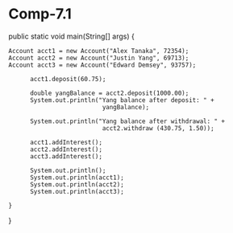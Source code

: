 # Comp-7.1

public static void main(String[] args) {




	Account acct1 = new Account("Alex Tanaka", 72354);
	Account acct2 = new Account("Justin Yang", 69713);
	Account acct3 = new Account("Edward Demsey", 93757);

	      acct1.deposit(60.75);

	      double yangBalance = acct2.deposit(1000.00);
	      System.out.println("Yang balance after deposit: " +
	                          yangBalance);

	      System.out.println("Yang balance after withdrawal: " + 
	                          acct2.withdraw (430.75, 1.50));

	      acct1.addInterest();
	      acct2.addInterest();
	      acct3.addInterest();

	      System.out.println();
	      System.out.println(acct1);
	      System.out.println(acct2);
	      System.out.println(acct3);
	      
    }
}
